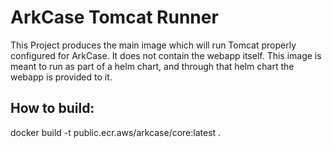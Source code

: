 # ArkCase Tomcat Runner

This Project produces the main image which will run Tomcat properly configured for ArkCase. It does not contain the webapp itself. This image is meant to run as part of a helm chart, and through that helm chart the webapp is provided to it.

## How to build:

docker build -t public.ecr.aws/arkcase/core:latest .

